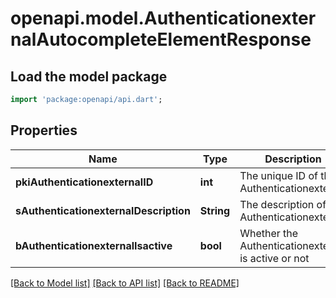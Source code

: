 # openapi.model.AuthenticationexternalAutocompleteElementResponse

## Load the model package
```dart
import 'package:openapi/api.dart';
```

## Properties
Name | Type | Description | Notes
------------ | ------------- | ------------- | -------------
**pkiAuthenticationexternalID** | **int** | The unique ID of the Authenticationexternal | 
**sAuthenticationexternalDescription** | **String** | The description of the Authenticationexternal | 
**bAuthenticationexternalIsactive** | **bool** | Whether the Authenticationexternal is active or not | 

[[Back to Model list]](../README.md#documentation-for-models) [[Back to API list]](../README.md#documentation-for-api-endpoints) [[Back to README]](../README.md)


